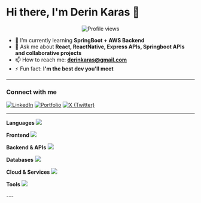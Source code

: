 # Hi there, I'm Derin Karas 👋

<p align="center">
  <img src="https://komarev.com/ghpvc/?username=derinkaras&style=for-the-badge&color=blueviolet" alt="Profile views"/>
</p>

- 🌱 I’m currently learning **SpringBoot + AWS Backend**
- 💬 Ask me about **React, ReactNative, Express APIs, Springboot APIs and collaborative projects**
- 📫 How to reach me: **derinkaras@gmail.com**
- ⚡ Fun fact: **I'm the best dev you'll meet**
<!-- 🤖 I’m currently working on ****-->

---

### Connect with me
[![LinkedIn](https://img.shields.io/badge/LinkedIn-0A66C2?logo=linkedin&logoColor=white&style=for-the-badge)](https://www.linkedin.com/in/derin-karas-ab887a218/)
[![Portfolio](https://img.shields.io/badge/Portfolio-000?style=for-the-badge&logo=vercel&logoColor=white)](https://YOUR_PORTFOLIO_URL)
[![X (Twitter)](https://img.shields.io/badge/X-000?style=for-the-badge&logo=x&logoColor=white)](https://x.com/YOUR_HANDLE)

---

<!-- Quick, clean icons via skillicons.dev → edit the list to match your stack -->
**Languages**
<img src="https://skillicons.dev/icons?i=ts,js,python,java,c&perline=10"/>


**Frontend**
<img src="https://skillicons.dev/icons?i=react,reactnative,html,css,tailwind&perline=10"/>


**Backend & APIs**
<img src="https://skillicons.dev/icons?i=nodejs,express,spring&perline=10"/>


**Databases**
<img src="https://skillicons.dev/icons?i=mongodb,mysql,sqlite&perline=10"/>


**Cloud & Services**
<img src="https://skillicons.dev/icons?i=aws,firebase&perline=10"/>


**Tools**
<img src="https://skillicons.dev/icons?i=git,github,vscode&perline=10"/>


</div>
---


